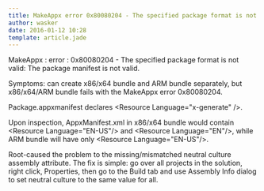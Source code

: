 ```yaml
---
title: MakeAppx error 0x80080204 - The specified package format is not valid - The package manifest is not valid.
author: wasker
date: 2016-01-12 10:28
template: article.jade
---
```


MakeAppx : error : 0x80080204 - The specified package format is not valid: The package manifest is not valid.

Symptoms: can create x86/x64 bundle and ARM bundle separately, but x86/x64/ARM bundle fails with the MakeAppx error 0x80080204.

Package.appxmanifest declares &lt;Resource Language="x-generate" /&gt;.

Upon inspection, AppxManifest.xml in x86/x64 bundle would contain &lt;Resource Language="EN-US"/&gt; and &lt;Resource Language="EN"/&gt;, while ARM bundle will have only &lt;Resource Language="EN-US"/&gt;.

Root-caused the problem to the missing/mismatched neutral culture assembly attribute. The fix is simple: go over all projects in the solution, right click, Properties, then go to the Build tab and use Assembly Info dialog to set neutral culture to the same value for all.
